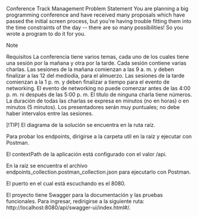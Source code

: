 Conference Track Management
Problem Statement
You are planning a big programming conference and have received many proposals which have passed the initial screen process,
but you're having trouble fitting them into the time constraints of the day -- there are so many possibilities! So you wrote a program to do it for you.

> [!NOTE]
> Requisitos
> La conferencia tiene varios temas, cada uno de los cuales tiene una sesión por la mañana y otra por la tarde.
> Cada sesión contiene varias charlas.
> Las sesiones de la mañana comienzan a las 9 a. m. y deben finalizar a las 12 del mediodía, para el almuerzo.
> Las sesiones de la tarde comienzan a la 1 p. m. y deben finalizar a tiempo para el evento de networking.
> El evento de networking no puede comenzar antes de las 4:00 p. m. ni después de las 5:00 p. m.
> El título de ninguna charla tiene números.
> La duración de todas las charlas se expresa en minutos (no en horas) o en minutos (5 minutos).
> Los presentadores serán muy puntuales; no debe haber intervalos entre las sesiones.



[!TIP]
El diagrama de la solución se encuentra en la ruta raíz.

Para probar los endpoints, dirigirse a la carpeta util en la raíz y ejecutar con Postman.

El contextPath de la aplicación está configurado con el valor /api.

En la raíz se encuentra el archivo endpoints_collection.postman_collection.json para ejecutarlo con Postman.

El puerto en el cual está escuchando es el 8080.

El proyecto tiene Swagger para la documentación y las pruebas funcionales. Para ingresar, redirigirse a la siguiente ruta: http://localhost:8080/api/swagger-ui/index.html#/.
